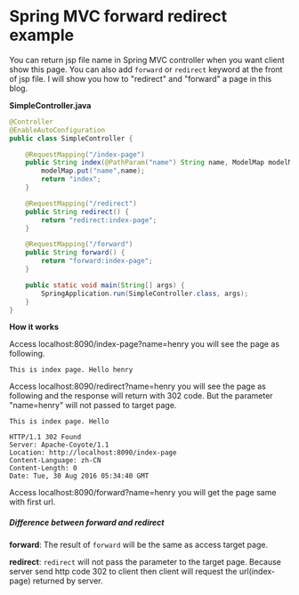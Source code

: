 # Spring MVC forward redirect example
You can return jsp file name in Spring MVC controller when you want client show this page. You can also add `forward`
 or `redirect` keyword at the front of jsp file. I will show you how to "redirect" and "forward" a page in this blog.

**SimpleController.java**
```java
@Controller
@EnableAutoConfiguration
public class SimpleController {

    @RequestMapping("/index-page")
    public String index(@PathParam("name") String name, ModelMap modelMap) {
        modelMap.put("name",name);
        return "index";
    }

    @RequestMapping("/redirect")
    public String redirect() {
        return "redirect:index-page";
    }

    @RequestMapping("/forward")
    public String forward() {
        return "forward:index-page";
    }

    public static void main(String[] args) {
        SpringApplication.run(SimpleController.class, args);
    }
}
```

**How it works**

Access localhost:8090/index-page?name=henry you will see the page as following.
```
This is index page. Hello henry
```

Access localhost:8090/redirect?name=henry you will see the page as following and the response will return with 302 code.
But the parameter "name=henry" will not passed to target page.
```
This is index page. Hello
```

```
HTTP/1.1 302 Found
Server: Apache-Coyote/1.1
Location: http://localhost:8090/index-page
Content-Language: zh-CN
Content-Length: 0
Date: Tue, 30 Aug 2016 05:34:40 GMT
```
Access localhost:8090/forward?name=henry you will get the page same with first url.

##### Difference between forward and redirect
**forward**: The result of `forward` will be the same as access target page.
 
**redirect**: `redirect` will not pass the parameter to the target page. Because server send http code 302 to client
then client will request the url(index-page) returned by server.
